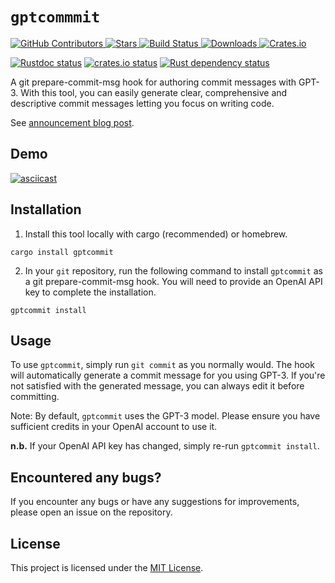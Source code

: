 

# `gptcommmit`

<a href="https://github.com/zurawiki/gptcommit/graphs/contributors">
    <img src="https://img.shields.io/github/contributors/zurawiki/gptcommit.svg?style=flat-square" alt="GitHub Contributors" />
</a>
<a href="https://github.com/zurawiki/gptcommit/stargazers">
    <img src="https://img.shields.io/github/stars/zurawiki/gptcommit.svg?style=flat-square" alt="Stars" />
</a>
<a href="https://github.com/zurawiki/gptcommit/actions">
    <img src="https://img.shields.io/github/actions/workflow/status/zurawiki/gptcommit/test.yaml?style=flat-square" alt="Build Status" />
</a>
<a href="https://crates.io/crates/gptcommit">
    <img src="https://img.shields.io/crates/d/gptcommit?style=flat-square" alt="Downloads" />
</a>
<a href="https://crates.io/crates/gptcommit">
    <img src="https://img.shields.io/crates/v/gptcommit?style=flat-square" alt="Crates.io" />
</a>



[![Rustdoc status](https://docs.rs/babycat/badge.svg)](https://docs.rs/crate/gptcommit)
[![crates.io status](https://img.shields.io/crates/v/babycat.svg)](https://crates.io/crates/gptcommit)
[![Rust dependency status](https://deps.rs/repo/github/zurawiki/gptcommit/status.svg)](https://deps.rs/repo/github/zurawiki/gptcommit)


A git prepare-commit-msg hook for authoring commit messages with GPT-3. With this tool, you can easily generate clear, comprehensive and descriptive commit messages letting you focus on writing code.

See [announcement blog post](TODO).

## Demo

[![asciicast](https://asciinema.org/a/552380.svg)](https://asciinema.org/a/552380)

## Installation
1. Install this tool locally with cargo (recommended) or homebrew.
```
cargo install gptcommit
```

2. In your `git` repository, run the following command to install `gptcommit` as a git prepare-commit-msg hook. You will need to provide an OpenAI API key to complete the installation.

```
gptcommit install
```

## Usage
To use `gptcommit`, simply run `git commit` as you normally would. The hook will automatically generate a commit message for you using GPT-3. If you're not satisfied with the generated message, you can always edit it before committing.

Note: By default, `gptcommit` uses the GPT-3 model. Please ensure you have sufficient credits in your OpenAI account to use it.

**n.b.** If your OpenAI API key has changed, simply re-run `gptcommit install`.

## Encountered any bugs?

If you encounter any bugs or have any suggestions for improvements, please open an issue on the repository.

## License

This project is licensed under the [MIT License](./LICENSE).
